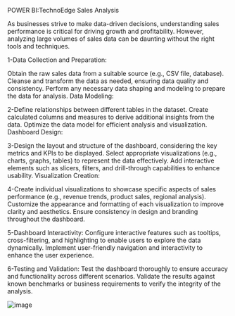 POWER BI:TechnoEdge Sales Analysis

As businesses strive to make data-driven decisions, understanding sales performance is critical for driving growth and profitability.
However, analyzing large volumes of sales data can be daunting without the right tools and techniques.

1-Data Collection and Preparation:

Obtain the raw sales data from a suitable source (e.g., CSV file, database).
Cleanse and transform the data as needed, ensuring data quality and consistency.
Perform any necessary data shaping and modeling to prepare the data for analysis.
Data Modeling:

2-Define relationships between different tables in the dataset.
Create calculated columns and measures to derive additional insights from the data.
Optimize the data model for efficient analysis and visualization.
Dashboard Design:

3-Design the layout and structure of the dashboard, considering the key metrics and KPIs to be displayed.
Select appropriate visualizations (e.g., charts, graphs, tables) to represent the data effectively.
Add interactive elements such as slicers, filters, and drill-through capabilities to enhance usability.
Visualization Creation:

4-Create individual visualizations to showcase specific aspects of sales performance (e.g., revenue trends, product sales, regional analysis).
Customize the appearance and formatting of each visualization to improve clarity and aesthetics.
Ensure consistency in design and branding throughout the dashboard.

5-Dashboard Interactivity:
Configure interactive features such as tooltips, cross-filtering, and highlighting to enable users to explore the data dynamically.
Implement user-friendly navigation and interactivity to enhance the user experience.

6-Testing and Validation:
Test the dashboard thoroughly to ensure accuracy and functionality across different scenarios.
Validate the results against known benchmarks or business requirements to verify the integrity of the analysis.

![image](https://github.com/PriyaKamala/PowerBI/assets/39652793/436754c9-7c64-44bc-98ee-1d4270962953)




